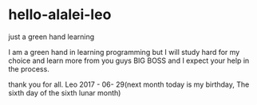 # hello-alalei-leo
just a green hand learning

I am a green hand in learning programming 
but I will study hard for my choice
and learn more from you guys BIG BOSS
and I expect your help in the process.

thank you for all.
                    Leo
                    2017 - 06- 29(next month today is my birthday, The sixth day of the sixth lunar month)
